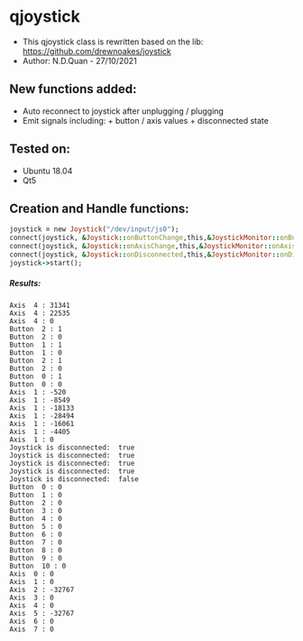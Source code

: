 # qjoystick
- This qjoystick class is rewritten based on the lib: https://github.com/drewnoakes/joystick
- Author: N.D.Quan - 27/10/2021

## New functions added:
- Auto reconnect to joystick after unplugging / plugging
- Emit signals including:
      + button / axis values
      + disconnected state

## Tested on:
- Ubuntu 18.04
- Qt5

## Creation and Handle functions:
```ruby
joystick = new Joystick("/dev/input/js0");
connect(joystick, &Joystick::onButtonChange,this,&JoystickMonitor::onButtonEvent);
connect(joystick, &Joystick::onAxisChange,this,&JoystickMonitor::onAxisEvent);
connect(joystick, &Joystick::onDisconnected,this,&JoystickMonitor::onDisconnectedEvent);
joystick->start();
```
##### Results:
```
Axis  4 : 31341
Axis  4 : 22535
Axis  4 : 0
Button  2 : 1
Button  2 : 0
Button  1 : 1
Button  1 : 0
Button  2 : 1
Button  2 : 0
Button  0 : 1
Button  0 : 0
Axis  1 : -520
Axis  1 : -8549
Axis  1 : -18133
Axis  1 : -28494
Axis  1 : -16061
Axis  1 : -4405
Axis  1 : 0
Joystick is disconnected:  true
Joystick is disconnected:  true
Joystick is disconnected:  true
Joystick is disconnected:  true
Joystick is disconnected:  false
Button  0 : 0
Button  1 : 0
Button  2 : 0
Button  3 : 0
Button  4 : 0
Button  5 : 0
Button  6 : 0
Button  7 : 0
Button  8 : 0
Button  9 : 0
Button  10 : 0
Axis  0 : 0
Axis  1 : 0
Axis  2 : -32767
Axis  3 : 0
Axis  4 : 0
Axis  5 : -32767
Axis  6 : 0
Axis  7 : 0
```
